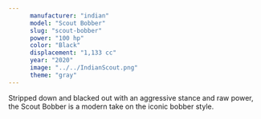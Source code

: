 ```yaml
---
      manufacturer: "indian"
      model: "Scout Bobber"
      slug: "scout-bobber"
      power: "100 hp"
      color: "Black"
      displacement: "1,133 cc"
      year: "2020"
      image: "../../IndianScout.png"
      theme: "gray"
---
```


Stripped down and blacked out with an aggressive stance and raw power, the Scout Bobber is a modern take on the iconic bobber style.